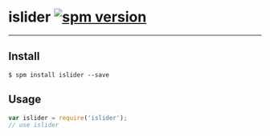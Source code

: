 # islider [![spm version](https://moekit.timo.today/badge/islider)](https://moekit.timo.today/package/islider)

---



## Install

```
$ spm install islider --save
```

## Usage

```js
var islider = require('islider');
// use islider
```
